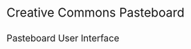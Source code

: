 # <span style="font-weight: normal;">Creative Commons Pasteboard</span>

## <span style="font-weight: normal;">Pasteboard User Interface</span>
